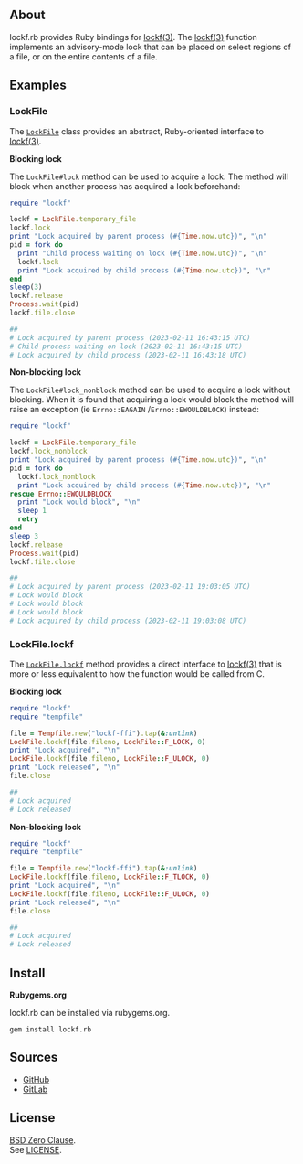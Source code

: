 ## About

lockf.rb provides Ruby bindings for
[lockf(3)](https://man.freebsd.org/cgi/man.cgi?query=lockf&sektion=3).
The
[lockf(3)](https://man.freebsd.org/cgi/man.cgi?query=lockf&sektion=3)
function implements an advisory-mode lock that can be placed on select
regions of a file, or on the entire contents of a file.

## Examples

### LockFile

The
[`LockFile`](https://0x1eef.github.io/x/lockf.rb/LockFile.html)
class provides an abstract, Ruby-oriented interface to
[lockf(3)](https://man.freebsd.org/cgi/man.cgi?query=lockf&sektion=3).

__Blocking lock__

The `LockFile#lock` method can be used to acquire a lock. The method will
block when another process has acquired a lock beforehand:

```ruby
require "lockf"

lockf = LockFile.temporary_file
lockf.lock
print "Lock acquired by parent process (#{Time.now.utc})", "\n"
pid = fork do
  print "Child process waiting on lock (#{Time.now.utc})", "\n"
  lockf.lock
  print "Lock acquired by child process (#{Time.now.utc})", "\n"
end
sleep(3)
lockf.release
Process.wait(pid)
lockf.file.close

##
# Lock acquired by parent process (2023-02-11 16:43:15 UTC)
# Child process waiting on lock (2023-02-11 16:43:15 UTC)
# Lock acquired by child process (2023-02-11 16:43:18 UTC)
```

__Non-blocking lock__

The `LockFile#lock_nonblock` method can be used to acquire a lock
without blocking. When it is found that acquiring a lock would block
the method will raise an exception (ie `Errno::EAGAIN` /`Errno::EWOULDBLOCK`)
instead:

```ruby
require "lockf"

lockf = LockFile.temporary_file
lockf.lock_nonblock
print "Lock acquired by parent process (#{Time.now.utc})", "\n"
pid = fork do
  lockf.lock_nonblock
  print "Lock acquired by child process (#{Time.now.utc})", "\n"
rescue Errno::EWOULDBLOCK
  print "Lock would block", "\n"
  sleep 1
  retry
end
sleep 3
lockf.release
Process.wait(pid)
lockf.file.close

##
# Lock acquired by parent process (2023-02-11 19:03:05 UTC)
# Lock would block
# Lock would block
# Lock would block
# Lock acquired by child process (2023-02-11 19:03:08 UTC)
```

### LockFile.lockf

The
[`LockFile.lockf`](https://0x1eef.github.io/x/lockf.rb/LockFile.html#lockf-class_method)
method provides a direct interface to
[lockf(3)](https://man.freebsd.org/cgi/man.cgi?query=lockf&sektion=3)
that is more or less equivalent to how the function would be called
from C.

__Blocking lock__

```ruby
require "lockf"
require "tempfile"

file = Tempfile.new("lockf-ffi").tap(&:unlink)
LockFile.lockf(file.fileno, LockFile::F_LOCK, 0)
print "Lock acquired", "\n"
LockFile.lockf(file.fileno, LockFile::F_ULOCK, 0)
print "Lock released", "\n"
file.close

##
# Lock acquired
# Lock released
```

__Non-blocking lock__

```ruby
require "lockf"
require "tempfile"

file = Tempfile.new("lockf-ffi").tap(&:unlink)
LockFile.lockf(file.fileno, LockFile::F_TLOCK, 0)
print "Lock acquired", "\n"
LockFile.lockf(file.fileno, LockFile::F_ULOCK, 0)
print "Lock released", "\n"
file.close

##
# Lock acquired
# Lock released
```

## Install

**Rubygems.org**

lockf.rb can be installed via rubygems.org.

    gem install lockf.rb

## Sources

* [GitHub](https://github.com/0x1eef/lockf.rb#readme)
* [GitLab](https://gitlab.com/0x1eef/lockf.rb#about)

## License

[BSD Zero Clause](https://choosealicense.com/licenses/0bsd/).
<br>
See [LICENSE](./LICENSE).

